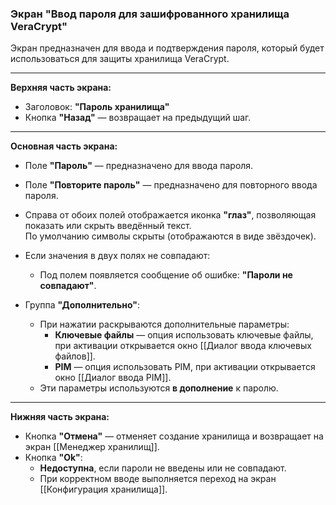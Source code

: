 ### Экран "Ввод пароля для зашифрованного хранилища VeraCrypt"

Экран предназначен для ввода и подтверждения пароля, который будет использоваться для защиты хранилища VeraCrypt.

---

**Верхняя часть экрана:**
- Заголовок: **"Пароль хранилища"**
- Кнопка **"Назад"** — возвращает на предыдущий шаг.

---

**Основная часть экрана:**

- Поле **"Пароль"** — предназначено для ввода пароля.
- Поле **"Повторите пароль"** — предназначено для повторного ввода пароля.

- Справа от обоих полей отображается иконка **"глаз"**, позволяющая показать или скрыть введённый текст.  
  По умолчанию символы скрыты (отображаются в виде звёздочек).

- Если значения в двух полях не совпадают:
  - Под полем появляется сообщение об ошибке: **"Пароли не совпадают"**.

- Группа **"Дополнительно"**:
  - При нажатии раскрываются дополнительные параметры:
    - **Ключевые файлы** — опция использовать ключевые файлы, при активации открывается окно [[Диалог ввода ключевых файлов]].
    - **PIM** — опция использовать PIM, при активации открывается окно [[Диалог ввода PIM]].
  - Эти параметры используются **в дополнение** к паролю.

---

**Нижняя часть экрана:**

- Кнопка **"Отмена"** — отменяет создание хранилища и возвращает на экран [[Менеджер хранилищ]].
- Кнопка **"Ok"**:
  - **Недоступна**, если пароли не введены или не совпадают.
  - При корректном вводе выполняется переход на экран [[Конфигурация хранилища]].
